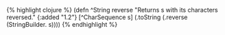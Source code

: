 {% highlight clojure %}
(defn ^String reverse
  "Returns s with its characters reversed."
  {:added "1.2"}
  [^CharSequence s]
  (.toString (.reverse (StringBuilder. s))))
{% endhighlight %}
